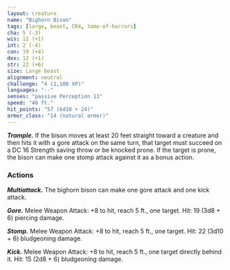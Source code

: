 ```yaml
---
layout: creature
name: "Bighorn Bison"
tags: [large, beast, CR4, tome-of-horrors]
cha: 5 (-3)
wis: 12 (+1)
int: 2 (-4)
con: 19 (+4)
dex: 12 (+1)
str: 22 (+6)
size: Large beast
alignment: neutral
challenge: "4 (1,100 XP)"
languages: "--"
senses: "passive Perception 11"
speed: "40 ft."
hit_points: "57 (6d10 + 24)"
armor_class: "14 (natural armor)"
---
```


***Trample.*** If the bison moves at least 20 feet straight toward a creature
and then hits it with a gore attack on the same turn, that target must succeed
on a DC 16 Strength saving throw or be knocked prone. If the target is
prone, the bison can make one stomp attack against it as a bonus action.

### Actions

***Multiattack.*** The bighorn bison can make one gore attack and one kick
attack.

***Gore.*** Melee Weapon Attack: +8 to hit, reach 5 ft., one target. Hit: 19
(3d8 + 6) piercing damage.

***Stomp.*** Melee Weapon Attack: +8 to hit, reach 5 ft., one target. Hit: 22
(3d10 + 6) bludgeoning damage.

***Kick.*** Melee Weapon Attack: +8 to hit, reach 5 ft., one target directly
behind it. Hit: 15 (2d8 + 6) bludgeoning damage.
